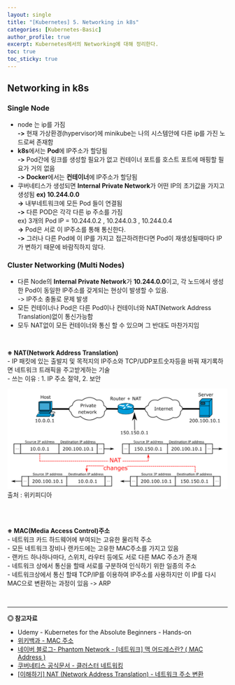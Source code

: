 ```yaml
---
layout: single
title: "[Kubernetes] 5. Networking in k8s"
categories: [Kubernetes-Basic]
author_profile: true
excerpt: Kubernetes에서의 Networking에 대해 정리한다.
toc: true
toc_sticky: true
---
```



## Networking in k8s

### Single Node
- node 는 ip를 가짐<br>
**->** 현재 가상환경(hypervisor)에 minikube는 나의 시스템안에 다른 ip를 가진 노드로써 존재함<br>
- **k8s**에서는 **Pod**에 IP주소가 할당됨<br>
**->** Pod간에 링크를 생성할 필요가 없고 컨테이너 포트를 호스트 포트에 매핑할 필요가 거의 없음<br>
**->** **Docker**에서는 **컨테이너**에 IP주소가 할당됨<br>
- 쿠버네티스가 생성되면 **Internal Private Network**가 어떤 IP의 초기값을 가지고 생성됨 **ex) 10.244.0.0**<br>
**->** 내부네트워크에 모든 Pod 들이 연결됨<br>
**->** 다른 POD은 각각 다른 ip 주소를 가짐<br>
ex) 3개의 Pod IP = 10.244.0.2 , 10.244.0.3 , 10.244.0.4<br>
**->** Pod은 서로 이 IP주소를 통해 통신한다.<br>
**->** 그러나 다른 Pod에 이 IP를 가지고 접근하려한다면 Pod이 재생성될때마다 IP가 변하기 때문에 바람직하지 않다.<br>

### Cluster Networking (Multi Nodes)
- 다른 Node의 **Internal Private Network**가 **10.244.0.0**이고,
 각 노드에서 생성한 Pod이 동일한 IP주소를 갖게되는 현상이 발생할 수 있음.<br>
 -> IP주소 충돌로 문제 발생
- 모든 컨테이너나 Pod은 다른 Pod이나 컨테이너와 NAT(Network Address Translation)없이 통신가능함
- 모두 NAT없이 모든 컨테이너와 통신 할 수 있으며 그 반대도 마찬가지임

<br>

**※ NAT(Network Address Translation)**<br>
            - IP 패킷에 있는 출발지 및 목적지의 IP주소와 TCP/UDP포트숫자등을 바꿔 재기록하면 네트워크 트래픽을 주고받게하는 기술<br>
            - 쓰는 이유 : 1. IP 주소 절약, 2. 보안<br>
            
![](/assets/img/kubernetes/5_networking_1.png)<br>출처 : 위키피디아

<br>
<br>

**※ MAC(Media Access Control)주소**<br>
            - 네트워크 카드 하드웨어에 부여되는 고유한 물리적 주소<br>
            - 모든 네트워크 장비나 랜카드에는 고유한 MAC주소를 가지고 있음<br>
            - 랜카드 하나하나마다, 스위치, 라우터 등에도  서로 다른 MAC 주소가 존재<br>
            - 네트워크 상에서 통신을 할때 서로를 구분하여 인식하기 위한 일종의 주소<br>
            - 네트워크상에서 통신 할때 TCP/IP를 이용하여 IP주소를 사용하지만 이 IP를 다시 MAC으로 변환하는 과정이 있음 -> ARP<br>

<br>

------------------
**◎ 참고자료**


- Udemy - Kubernetes for the Absolute Beginners - Hands-on
- [위키백과 - MAC 주소](https://ko.wikipedia.org/wiki/MAC_%EC%A3%BC%EC%86%8C)
- [네이버 블로그- Phantom Network - [네트워크] 맥 어드레스란? ( MAC Address )](https://blog.naver.com/shk50611/221433227927)
- [쿠버네티스 공식문서 - 클러스터 네트워킹](https://kubernetes.io/ko/docs/concepts/cluster-administration/networking/)
- [ [이해하기] NAT (Network Address Translation) - 네트워크 주소 변환](https://www.stevenjlee.net/2020/07/11/%EC%9D%B4%ED%95%B4%ED%95%98%EA%B8%B0-nat-network-address-translation-%EB%84%A4%ED%8A%B8%EC%9B%8C%ED%81%AC-%EC%A3%BC%EC%86%8C-%EB%B3%80%ED%99%98/)